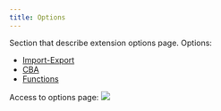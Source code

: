 ```yaml
---
title: Options
---
```

Section that describe extension options page.
Options:
<ul>
<li><a href="/fb-likes">Import-Export</a></li>
<li><a href="fb-unlike">CBA</a></li>
<li><a href="add-friends">Functions</a></li>
</ul>

Access to options page:
<img src="sites/default/files/access%20options.jpg">